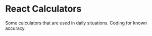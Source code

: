 # React Calculators

Some calculators that are used in daily situations. Coding for known accuracy.
